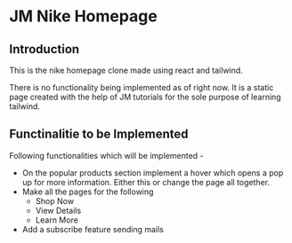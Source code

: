 # JM Nike Homepage

## Introduction

This is the nike homepage clone made using react and tailwind.

There is no functionality being implemented as of right now. It is a static page created with the help of JM tutorials for the sole purpose of learning tailwind.

## Functinalitie to be Implemented

Following functionalities which will be implemented -

- On the popular products section implement a hover which opens a pop up for more information. Either this or change the page all together.
- Make all the pages for the following
  - Shop Now
  - View Details
  - Learn More
- Add a subscribe feature sending mails
